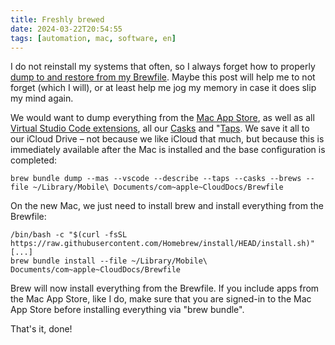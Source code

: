 ```yaml
---
title: Freshly brewed
date: 2024-03-22T20:54:55
tags: [automation, mac, software, en]
---
```


I do not reinstall my systems that often, so I always forget how to properly [dump to and restore from my Brewfile](https://github.com/Homebrew/homebrew-bundle). Maybe this post will help me to not forget (which I will), or at least help me jog my memory in case it does slip my mind again.

We would want to dump everything from the [Mac App Store](https://www.apple.com/app-store/), as well as all [Virtual Studio Code extensions](https://code.visualstudio.com/docs/editor/extension-marketplace), all our [Casks](https://formulae.brew.sh/cask/) and "[Taps](https://docs.brew.sh/Taps). We save it all to our iCloud Drive – not because we like iCloud that much, but because this is immediately available after the Mac is installed and the base configuration is completed:

```shell
brew bundle dump --mas --vscode --describe --taps --casks --brews --file ~/Library/Mobile\ Documents/com~apple~CloudDocs/Brewfile
```

On the new Mac, we just need to install brew and install everything from the Brewfile:

```shell
/bin/bash -c "$(curl -fsSL https://raw.githubusercontent.com/Homebrew/install/HEAD/install.sh)"
[...]
brew bundle install --file ~/Library/Mobile\ Documents/com~apple~CloudDocs/Brewfile
```

Brew will now install everything from the Brewfile. If you include apps from the Mac App Store, like I do, make sure that you are signed-in to the Mac App Store before installing everything via "brew bundle".

That's it, done!
